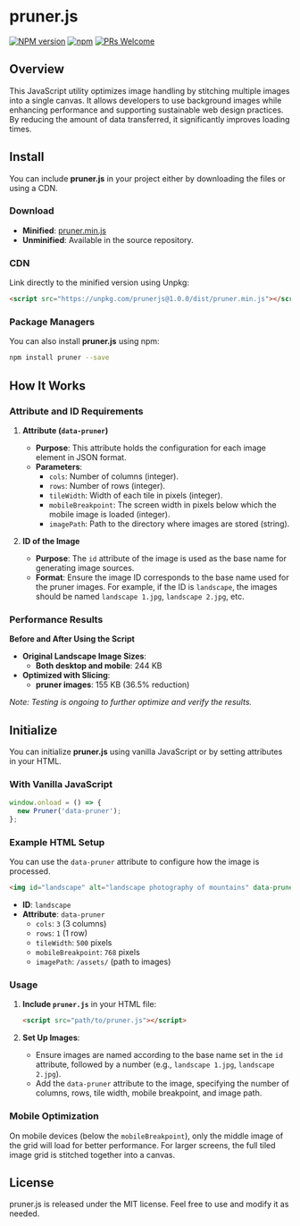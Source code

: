 # pruner.js

[![NPM version](https://img.shields.io/npm/v/prunerjs.svg)](https://www.npmjs.com/package/pruner)
[![npm](https://img.shields.io/npm/dt/prunerjs.svg)](https://www.npmtrends.com/pruner)
[![PRs Welcome](https://img.shields.io/badge/PRs-welcome-brightgreen.svg)](https://egghead.io/courses/how-to-contribute-to-an-open-source-project-on-github)

## Overview

This JavaScript utility optimizes image handling by stitching multiple images into a single canvas. It allows developers to use background images while enhancing performance and supporting sustainable web design practices. By reducing the amount of data transferred, it significantly improves loading times.

## Install

You can include **pruner.js** in your project either by downloading the files or using a CDN.

### Download

- **Minified**: [pruner.min.js](https://unpkg.com/prunerjs@1.0.0/dist/pruner.min.js)
- **Unminified**: Available in the source repository.

### CDN

Link directly to the minified version using Unpkg:

```html
<script src="https://unpkg.com/prunerjs@1.0.0/dist/pruner.min.js"></script>
```

### Package Managers

You can also install **pruner.js** using npm:

```bash
npm install pruner --save
```

## How It Works

### Attribute and ID Requirements

1. **Attribute (`data-pruner`)**
   - **Purpose**: This attribute holds the configuration for each image element in JSON format.
   - **Parameters**:
     - `cols`: Number of columns (integer).
     - `rows`: Number of rows (integer).
     - `tileWidth`: Width of each tile in pixels (integer).
     - `mobileBreakpoint`: The screen width in pixels below which the mobile image is loaded (integer).
     - `imagePath`: Path to the directory where images are stored (string).

2. **ID of the Image**
   - **Purpose**: The `id` attribute of the image is used as the base name for generating image sources.
   - **Format**: Ensure the image ID corresponds to the base name used for the pruner images. For example, if the ID is `landscape`, the images should be named `landscape 1.jpg`, `landscape 2.jpg`, etc.

### Performance Results

**Before and After Using the Script**

- **Original Landscape Image Sizes**:
  - **Both desktop and mobile**: 244 KB
- **Optimized with Slicing**:
  - **pruner images**: 155 KB (36.5% reduction)

*Note: Testing is ongoing to further optimize and verify the results.*

## Initialize

You can initialize **pruner.js** using vanilla JavaScript or by setting attributes in your HTML.

### With Vanilla JavaScript

```javascript
window.onload = () => {
  new Pruner('data-pruner');
};
```

### Example HTML Setup

You can use the `data-pruner` attribute to configure how the image is processed.

```html
<img id="landscape" alt="landscape photography of mountains" data-pruner='{"cols": 3, "rows": 1, "tileWidth": 500, "mobileBreakpoint": 768, "imagePath": "/assets/"}'>
```

- **ID**: `landscape`
- **Attribute**: `data-pruner`
  - `cols`: `3` (3 columns)
  - `rows`: `1` (1 row)
  - `tileWidth`: `500` pixels
  - `mobileBreakpoint`: `768` pixels
  - `imagePath`: `/assets/` (path to images)

### Usage

1. **Include `pruner.js`** in your HTML file:
   ```html
   <script src="path/to/pruner.js"></script>
   ```

2. **Set Up Images**:
   - Ensure images are named according to the base name set in the `id` attribute, followed by a number (e.g., `landscape 1.jpg`, `landscape 2.jpg`).
   - Add the `data-pruner` attribute to the image, specifying the number of columns, rows, tile width, mobile breakpoint, and image path.

### Mobile Optimization

On mobile devices (below the `mobileBreakpoint`), only the middle image of the grid will load for better performance. For larger screens, the full tiled image grid is stitched together into a canvas.

## License

pruner.js is released under the MIT license. Feel free to use and modify it as needed.